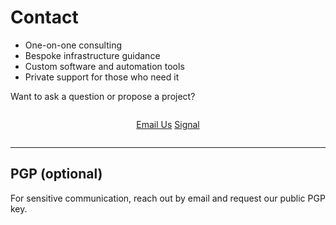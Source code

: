 # Contact

<!--
Lord Jesus Christ, Son of the Living God
Have mercy on me
a sinner
-->

- One-on-one consulting
- Bespoke infrastructure guidance
- Custom software and automation tools
- Private support for those who need it

Want to ask a question or propose a project?

<div style="text-align: center; margin: 2em 0;">
  <a href="#" id="email-link" class="md-button md-button--primary">Email Us</a>
    <a href="https://signal.me/#eu/qS1E69S_iE0mbK1xtevXnIblf74i7ClvUJcDod5mquCB2Qni8rFCaZbh5WxOdOV9" 
     class="md-button md-button--primary" rel="noopener noreferrer" target="_blank">
    Signal
  </a>
  <script>
    const user = "hello";
    const domain = "bitcoinistrue.com";
    const link = document.getElementById("email-link");
    link.setAttribute("href", "mailto:" + user + "@" + domain);
  </script>
</div>






---

## PGP (optional)

For sensitive communication, reach out by email and request our public PGP key.







